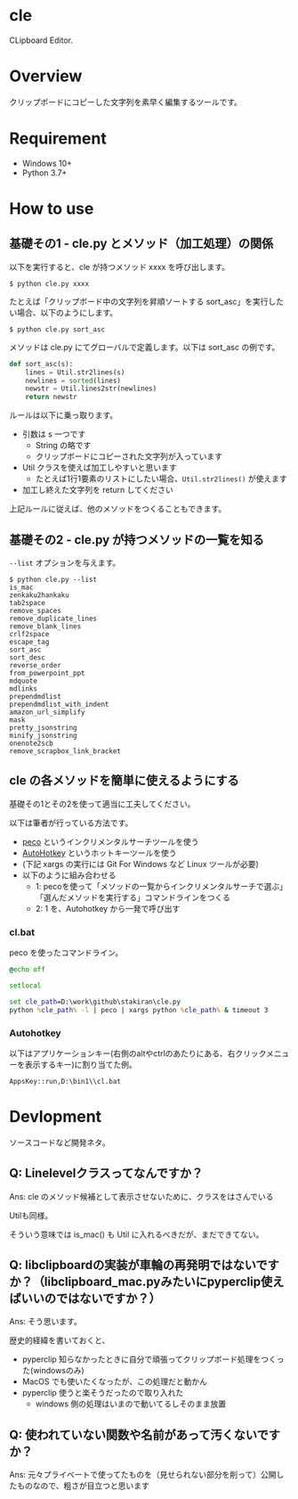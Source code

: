 # cle
CLipboard Editor.

# Overview
クリップボードにコピーした文字列を素早く編集するツールです。

# Requirement
- Windows 10+
- Python 3.7+

# How to use

## 基礎その1 - cle.py とメソッド（加工処理）の関係
以下を実行すると、cle が持つメソッド xxxx を呼び出します。

```
$ python cle.py xxxx
```

たとえば「クリップボード中の文字列を昇順ソートする sort_asc」を実行したい場合、以下のようにします。

```
$ python cle.py sort_asc
```

メソッドは cle.py にてグローバルで定義します。以下は sort_asc の例です。

```python
def sort_asc(s):
    lines = Util.str2lines(s)
    newlines = sorted(lines)
    newstr = Util.lines2str(newlines)
    return newstr
```

ルールは以下に乗っ取ります。

- 引数は s 一つです
    - String の略です
    - クリップボードにコピーされた文字列が入っています
- Util クラスを使えば加工しやすいと思います
    - たとえば1行1要素のリストにしたい場合、`Util.str2lines()` が使えます
- 加工し終えた文字列を return してください

上記ルールに従えば、他のメソッドをつくることもできます。

## 基礎その2 - cle.py が持つメソッドの一覧を知る
`--list` オプションを与えます。

```
$ python cle.py --list
is_mac
zenkaku2hankaku
tab2space
remove_spaces
remove_duplicate_lines
remove_blank_lines
crlf2space
escape_tag
sort_asc
sort_desc
reverse_order
from_powerpoint_ppt
mdquote
mdlinks
prependmdlist
prependmdlist_with_indent
amazon_url_simplify
mask
pretty_jsonstring
minify_jsonstring
onenote2scb
remove_scrapbox_link_bracket
```

## cle の各メソッドを簡単に使えるようにする
基礎その1とその2を使って適当に工夫してください。

以下は筆者が行っている方法です。

- [peco](https://github.com/peco/peco) というインクリメンタルサーチツールを使う
- [AutoHotkey](https://www.autohotkey.com/) というホットキーツールを使う
- (下記 xargs の実行には Git For Windows など Linux ツールが必要)
- 以下のように組み合わせる
    - 1: pecoを使って「メソッドの一覧からインクリメンタルサーチで選ぶ」「選んだメソッドを実行する」コマンドラインをつくる
    - 2: 1 を、Autohotkey から一発で呼び出す

### cl.bat
peco を使ったコマンドライン。

```bat
@echo off

setlocal

set cle_path=D:\work\github\stakiran\cle.py
python %cle_path% -l | peco | xargs python %cle_path% & timeout 3
```

### Autohotkey
以下はアプリケーションキー(右側のaltやctrlのあたりにある、右クリックメニューを表示するキー)に割り当てた例。

```ahk
AppsKey::run,D:\bin1\\cl.bat
```

# Devlopment
ソースコードなど開発ネタ。

## Q: Linelevelクラスってなんですか？
Ans: cle のメソッド候補として表示させないために、クラスをはさんでいる

Utilも同様。

そういう意味では is_mac() も Util に入れるべきだが、まだできてない。

## Q: libclipboardの実装が車輪の再発明ではないですか？（libclipboard_mac.pyみたいにpyperclip使えばいいのではないですか？）
Ans: そう思います。

歴史的経緯を書いておくと、

- pyperclip 知らなかったときに自分で頑張ってクリップボード処理をつくった(windowsのみ)
- MacOS でも使いたくなったが、この処理だと動かん
- pyperclip 使うと楽そうだったので取り入れた
    - windows 側の処理はいまので動いてるしそのまま放置

## Q: 使われていない関数や名前があって汚くないですか？
Ans: 元々プライベートで使ってたものを（見せられない部分を削って）公開したものなので、粗さが目立つと思います

